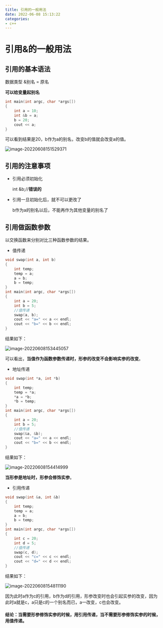```yaml
---
title: 引用的一般用法
date: 2022-06-08 15:13:22
categories:
- c++
---
```


# 引用&的一般用法

## 引用的基本语法

数据类型  &别名 = 原名

**可以给变量起别名**

```c++
int main(int argc, char *args[])
{
	int a = 10;
	int &b = a;
	b = 20;
	cout << a;
}
```

可以看到结果是20，b作为a的别名，改变b的值就会改变a的值。

![image-20220608151529371](https://s2.loli.net/2022/06/08/sBYMJfPEuCmAFp9.png)



## 引用的注意事项

- 引用必须初始化

  int &b;//**错误的**

- 引用一旦初始化后，就不可以更改了

  b作为a的别名以后，不能再作为其他变量的别名了



## 引用做函数参数

以交换函数来分别对比三种函数参数的结果。

- 值传递

```c++
void swap(int a, int b) 
{
	int temp;
	temp = a;
	a = b;
	b = temp;
}
int main(int argc, char *args[])
{
	int a = 20;
	int b = 5;
	//值传递
	swap(a, b);
	cout << "a=" << a << endl;
	cout << "b=" << b << endl;
}
```

结果如下：

![image-20220608153445057](https://s2.loli.net/2022/06/08/fcaseoO13pBYqAn.png)

可以看出，**当值作为函数参数传递时，形参的改变不会影响实参的改变**。

- 地址传递

```c++
void swap(int *a, int *b) 
{
	int temp;
	temp = *a;
	*a = *b;
	*b = temp;
}
int main(int argc, char *args[])
{
	int a = 20;
	int b = 5;
	//值传递
	swap(&a, &b);
	cout << "a=" << a << endl;
	cout << "b=" << b << endl;
}
```

结果如下：

![image-20220608154414999](https://s2.loli.net/2022/06/08/MZHoDAgdaqRuf6C.png)

**当形参是地址时，形参会修饰实参**。

- 引用传递

```c++
void swap(int &a, int &b) 
{
	int temp;
	temp = a;
	a = b;
	b = temp;
}
int main(int argc, char *args[])
{
	int c = 20;
	int d = 5;
	//值传递
	swap(c, d);
	cout << "c=" << c << endl;
	cout << "d=" << d << endl;
}
```

结果如下：

![image-20220608154811190](https://s2.loli.net/2022/06/08/qasvkIju7ge8KWr.png)

因为此时a作为c的引用，b作为d的引用，形参改变时也会引起实参的改变，因为此时a就是c，a只是c的一个别名而已，a一改变，c也会改变。

#### 结论：当需要形参修饰实参的时候，用引用传递，当不需要形参修饰实参的时候，用值传递。
